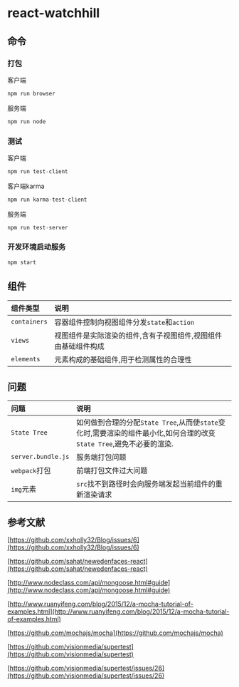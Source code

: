 # react-watchhill

## 命令

### 打包

客户端
```javascript
npm run browser
```

服务端
```javascript
npm run node
```

### 测试

客户端
```javascript
npm run test-client
```

客户端karma
```javascript
npm run karma-test-client
```


服务端
```javascript
npm run test-server
```

### 开发环境启动服务

```javascript
npm start
```


## 组件

| 组件类型      |     说明 |
| :-------- | :--------|
| `containers`    |   容器组件控制向视图组件分发`state`和`action` |
| `views`    | 视图组件是实际渲染的组件,含有子视图组件,视图组件由基础组件构成   |
| `elements`    | 元素构成的基础组件,用于检测属性的合理性   |



## 问题

| 问题      |     说明 |
| :-------- | :--------|
| `State Tree`    |   如何做到合理的分配`State Tree`,从而使`state`变化时,需要渲染的组件最小化,如何合理的改变`State Tree`,避免不必要的渲染. |
| `server.bundle.js`    | 服务端打包问题   |
| `webpack`打包    | 前端打包文件过大问题   |
| `img`元素    | `src`找不到路径时会向服务端发起当前组件的重新渲染请求   |

## 参考文献

[https://github.com/xxholly32/Blog/issues/6](https://github.com/xxholly32/Blog/issues/6)

[https://github.com/sahat/newedenfaces-react](https://github.com/sahat/newedenfaces-react)

[http://www.nodeclass.com/api/mongoose.html#guide](http://www.nodeclass.com/api/mongoose.html#guide)

[http://www.ruanyifeng.com/blog/2015/12/a-mocha-tutorial-of-examples.html](http://www.ruanyifeng.com/blog/2015/12/a-mocha-tutorial-of-examples.html)

[https://github.com/mochajs/mocha](https://github.com/mochajs/mocha)

[https://github.com/visionmedia/supertest](https://github.com/visionmedia/supertest)

[https://github.com/visionmedia/supertest/issues/26](https://github.com/visionmedia/supertest/issues/26)

